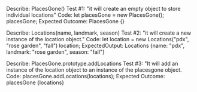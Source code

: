 Describe: PlacesGone()
Test #1: "it will create an empty object to store individual locations"
Code: 
let placesGone = new PlacesGone();
placesGone;
Expected Outcome: PlacesGone {}


Describe: Locations(name, landmark, season)
Test #2: "it will create a new instance of the location object."
Code:
let location = new Locations("pdx", "rose garden", "fall")
location;
ExpectedOutput: Locations {name: "pdx", landmark: "rose garden", season: "fall"}

Describe: PlacesGone.prototype.addLocations
Test #3: "It will add an instance of the location object to an instance of the placesgone object. 
Code: placesGone.addLocations(locations);
Expected Outcome: placesGone {locations}

